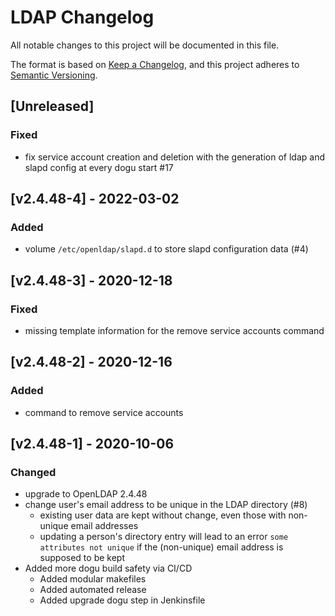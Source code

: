 # LDAP Changelog
All notable changes to this project will be documented in this file.

The format is based on [Keep a Changelog](https://keepachangelog.com/en/1.0.0/),
and this project adheres to [Semantic Versioning](https://semver.org/spec/v2.0.0.html).

## [Unreleased]
### Fixed
- fix service account creation and deletion with the generation of ldap and slapd config at every dogu start #17

## [v2.4.48-4] - 2022-03-02
### Added
- volume `/etc/openldap/slapd.d` to store slapd configuration data (#4)

## [v2.4.48-3] - 2020-12-18
### Fixed
- missing template information for the remove service accounts command

## [v2.4.48-2] - 2020-12-16
### Added
- command to remove service accounts

## [v2.4.48-1] - 2020-10-06
### Changed
- upgrade to OpenLDAP 2.4.48
- change user's email address to be unique in the LDAP directory (#8)
   - existing user data are kept without change, even those with non-unique email addresses
   - updating a person's directory entry will lead to an error `some attributes not unique` if the (non-unique) email address is supposed to be kept
- Added more dogu build safety via CI/CD
    - Added modular makefiles
    - Added automated release
    - Added upgrade dogu step in Jenkinsfile